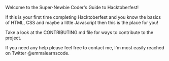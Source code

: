 Welcome to the Super-Newbie Coder's Guide to Hacktoberfest!

If this is your first time completing Hacktoberfest and you know the basics of HTML, CSS and maybe a little Javascript then this is the place for you!

Take a look at the  CONTRIBUTING.md file for ways to contribute to the project.

If you need any help please feel free to contact me, I'm most easily reached on Twitter @emmalearnscode.
